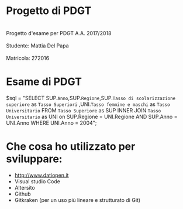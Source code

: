 # Progetto di PDGT
<br />Progetto d'esame per PDGT A.A. 2017/2018<br />
<br />Studente:   Mattia Del Papa<br />
<br />Matricola:  272016<br />
# Esame di PDGT


$sql = "SELECT SUP.`Anno`,SUP.`Regione`,SUP.`Tasso di scolarizzazione superiore` as `Tasso Superiori` ,UNI.`Tasso femmine e maschi` as `Tasso Universitario` FROM `Tasso Superiore` as SUP INNER JOIN `Tasso Universitario` as UNI on SUP.Regione = UNI.Regione AND SUP.Anno = UNI.Anno WHERE UNI.Anno = 2004";

# Che cosa ho utilizzato per sviluppare:
- http://www.datiopen.it 
- Visual studio Code
- Altersito
- Github
- Gitkraken (per un uso più lineare e strutturato di Git)
